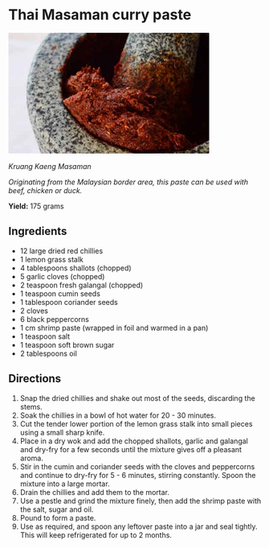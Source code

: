 # Thai Masaman curry paste

![Masaman](resources/massaman-curry-paste.jpg)

*Kruang Kaeng Masaman*

*Originating from the Malaysian border area, this paste can be used with beef, chicken or duck.*

**Yield:** 175 grams
## Ingredients
- 12 large dried red chillies
- 1 lemon grass stalk
- 4 tablespoons shallots (chopped)
- 5 garlic cloves (chopped)
- 2 teaspoon fresh galangal (chopped)
- 1 teaspoon cumin seeds
- 1 tablespoon coriander seeds
- 2 cloves
- 6 black peppercorns
- 1 cm shrimp paste (wrapped in foil and warmed in a pan)
- 1 teaspoon salt
- 1 teaspoon soft brown sugar
- 2 tablespoons oil

## Directions
1. Snap the dried chillies and shake out most of the seeds, discarding the stems.
1. Soak the chillies in a bowl of hot water for 20 - 30 minutes.
1. Cut the tender lower portion of the lemon grass stalk into small pieces using a small sharp knife.
1. Place in a dry wok and add the chopped shallots, garlic and galangal and dry-fry for a few seconds until the mixture gives off a pleasant aroma.
1. Stir in the cumin and coriander seeds with the cloves and peppercorns and continue to dry-fry for 5 - 6 minutes, stirring constantly. Spoon the mixture into a large mortar.
1. Drain the chillies and add them to the mortar.
1. Use a pestle and grind the mixture finely, then add the shrimp paste with the salt, sugar and oil.
1. Pound to form a paste.
1. Use as required, and spoon any leftover paste into a jar and seal tightly. This will keep refrigerated for up to 2 months.